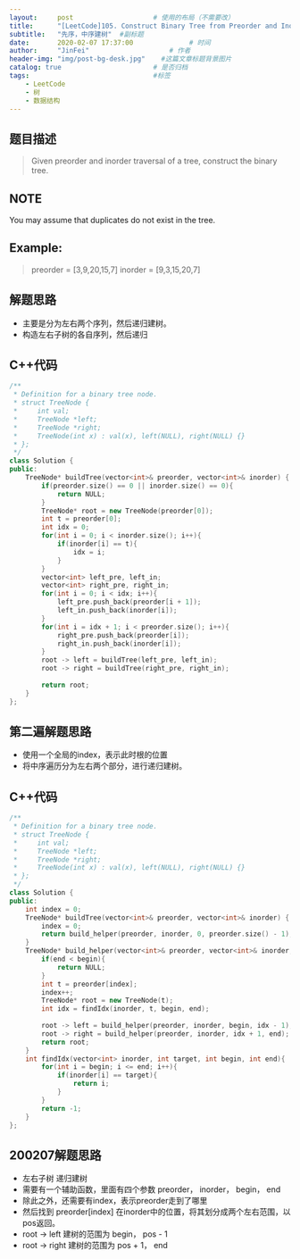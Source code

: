 ```yaml
---
layout:     post                    # 使用的布局（不需要改） 
title:      "[LeetCode]105. Construct Binary Tree from Preorder and Inorder Traversal"     # 标题  
subtitle:   "先序，中序建树"  #副标题 
date:       2020-02-07 17:37:00              # 时间 
author:     "JinFei"                    # 作者 
header-img: "img/post-bg-desk.jpg"    #这篇文章标题背景图片 
catalog: true                       # 是否归档 
tags:                               #标签     
    - LeetCode 
    - 树
    - 数据结构
---
```


## 题目描述
> Given preorder and inorder traversal of a tree, construct the binary tree.


## NOTE
You may assume that duplicates do not exist in the tree.

## Example:

> preorder = [3,9,20,15,7]
> inorder = [9,3,15,20,7]

## 解题思路

- 主要是分为左右两个序列，然后递归建树。
- 构造左右子树的各自序列，然后递归

## C++代码
```C++
/**
 * Definition for a binary tree node.
 * struct TreeNode {
 *     int val;
 *     TreeNode *left;
 *     TreeNode *right;
 *     TreeNode(int x) : val(x), left(NULL), right(NULL) {}
 * };
 */
class Solution {
public:
    TreeNode* buildTree(vector<int>& preorder, vector<int>& inorder) {
        if(preorder.size() == 0 || inorder.size() == 0){
            return NULL;
        }
        TreeNode* root = new TreeNode(preorder[0]);
        int t = preorder[0];
        int idx = 0;
        for(int i = 0; i < inorder.size(); i++){
            if(inorder[i] == t){
                idx = i;
            }
        }
        vector<int> left_pre, left_in;
        vector<int> right_pre, right_in;
        for(int i = 0; i < idx; i++){
            left_pre.push_back(preorder[i + 1]);
            left_in.push_back(inorder[i]);
        }
        for(int i = idx + 1; i < preorder.size(); i++){
            right_pre.push_back(preorder[i]);
            right_in.push_back(inorder[i]);
        }
        root -> left = buildTree(left_pre, left_in);
        root -> right = buildTree(right_pre, right_in);
        
        return root;
    }
};
```
## 第二遍解题思路

- 使用一个全局的index，表示此时根的位置
- 将中序遍历分为左右两个部分，进行递归建树。

## C++代码
```C++
/**
 * Definition for a binary tree node.
 * struct TreeNode {
 *     int val;
 *     TreeNode *left;
 *     TreeNode *right;
 *     TreeNode(int x) : val(x), left(NULL), right(NULL) {}
 * };
 */
class Solution {
public:
    int index = 0;
    TreeNode* buildTree(vector<int>& preorder, vector<int>& inorder) {
        index = 0;
        return build_helper(preorder, inorder, 0, preorder.size() - 1);
    }
    TreeNode* build_helper(vector<int>& preorder, vector<int>& inorder, int begin, int end){
        if(end < begin){
            return NULL;
        }
        int t = preorder[index];
        index++;
        TreeNode* root = new TreeNode(t);
        int idx = findIdx(inorder, t, begin, end);
        
        root -> left = build_helper(preorder, inorder, begin, idx - 1); //把中序分为左右两个部分
        root -> right = build_helper(preorder, inorder, idx + 1, end);
        return root;
    }
    int findIdx(vector<int> inorder, int target, int begin, int end){
        for(int i = begin; i <= end; i++){
            if(inorder[i] == target){
                return i;
            }
        }
        return -1;
    }
};
```

## 200207解题思路
- 左右子树 递归建树
- 需要有一个辅助函数，里面有四个参数 preorder， inorder， begin， end
- 除此之外，还需要有index，表示preorder走到了哪里
- 然后找到 preorder[index] 在inorder中的位置，将其划分成两个左右范围，以pos返回。
- root -> left 建树的范围为 begin， pos - 1
- root -> right 建树的范围为 pos + 1， end
